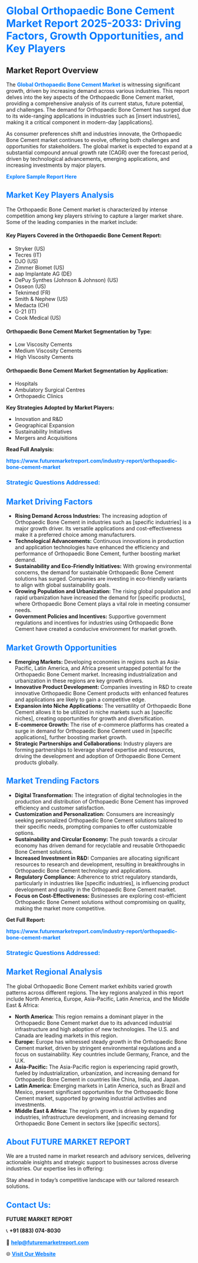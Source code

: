 <h1 style="color: #007BFF;">Global Orthopaedic Bone Cement Market Report 2025-2033: Driving Factors, Growth Opportunities, and Key Players</h1>

<section id="overview">
<h2>Market Report Overview</h2>
<p>The <a href="https://www.futuremarketreport.com/industry-report/orthopaedic-bone-cement-market" style="color: #007BFF; text-decoration: none;"><strong>Global Orthopaedic Bone Cement Market</strong></a> is witnessing significant growth, driven by increasing demand across various industries. This report delves into the key aspects of the Orthopaedic Bone Cement market, providing a comprehensive analysis of its current status, future potential, and challenges. The demand for Orthopaedic Bone Cement has surged due to its wide-ranging applications in industries such as [insert industries], making it a critical component in modern-day [applications].</p>
<p>As consumer preferences shift and industries innovate, the Orthopaedic Bone Cement market continues to evolve, offering both challenges and opportunities for stakeholders. The global market is expected to expand at a substantial compound annual growth rate (CAGR) over the forecast period, driven by technological advancements, emerging applications, and increasing investments by major players.</p>
</section>

<section id="overview">
<p><a href="https://www.futuremarketreport.com/request-sample/reportId=64659" style="color: #007BFF; text-decoration: none;"><strong>Explore Sample Report Here</strong></a></p>
</section>

<section id="key-players">
<h2 style="color: #007BFF;">Market Key Players Analysis</h2>
<p>The Orthopaedic Bone Cement market is characterized by intense competition among key players striving to capture a larger market share. Some of the leading companies in the market include:</p>
<h4>Key Players Covered in the Orthopaedic Bone Cement Report:</h4>
<ul><li>Stryker (US)</li><li>Tecres (IT)</li><li>DJO (US)</li><li>Zimmer Biomet (US)</li><li>aap Implantate AG (DE)</li><li>DePuy Synthes (Johnson &amp; Johnson) (US)</li><li>Osseon (US)</li><li>Teknimed (FR)</li><li>Smith &amp; Nephew (US)</li><li>Medacta (CH)</li><li>G-21 (IT)</li><li>Cook Medical (US)</li></ul>
<h4>Orthopaedic Bone Cement Market Segmentation by Type:</h4>
<ul><li>Low Viscosity Cements</li><li>Medium Viscosity Cements</li><li>High Viscosity Cements</li></ul>

<h4>Orthopaedic Bone Cement Market Segmentation by Application:</h4>
<ul><li>Hospitals</li><li>Ambulatory Surgical Centres</li><li>Orthopaedic Clinics</li></ul>
<p><strong>Key Strategies Adopted by Market Players:</strong></p>
<ul>
<li>Innovation and R&D</li>
<li>Geographical Expansion</li>
<li>Sustainability Initiatives</li>
<li>Mergers and Acquisitions</li>
</ul>
</section>

<section>
<p><strong>Read Full Analysis: </strong></p><a href="https://www.futuremarketreport.com/industry-report/orthopaedic-bone-cement-market" style="color: #007BFF; text-decoration: none;"><strong>https://www.futuremarketreport.com/industry-report/orthopaedic-bone-cement-market</strong></a>
<h3 style="color: #007BFF;">Strategic Questions Addressed:</h3>
</section>

<section id="driving-factors">
<h2 style="color: #007BFF;">Market Driving Factors</h2>
<ul>
<li><strong>Rising Demand Across Industries:</strong> The increasing adoption of Orthopaedic Bone Cement in industries such as [specific industries] is a major growth driver. Its versatile applications and cost-effectiveness make it a preferred choice among manufacturers.</li>
<li><strong>Technological Advancements:</strong> Continuous innovations in production and application technologies have enhanced the efficiency and performance of Orthopaedic Bone Cement, further boosting market demand.</li>
<li><strong>Sustainability and Eco-Friendly Initiatives:</strong> With growing environmental concerns, the demand for sustainable Orthopaedic Bone Cement solutions has surged. Companies are investing in eco-friendly variants to align with global sustainability goals.</li>
<li><strong>Growing Population and Urbanization:</strong> The rising global population and rapid urbanization have increased the demand for [specific products], where Orthopaedic Bone Cement plays a vital role in meeting consumer needs.</li>
<li><strong>Government Policies and Incentives:</strong> Supportive government regulations and incentives for industries using Orthopaedic Bone Cement have created a conducive environment for market growth.</li>
</ul>
</section>

<section id="growth-opportunities">
<h2 style="color: #007BFF;">Market Growth Opportunities</h2>
<ul>
<li><strong>Emerging Markets:</strong> Developing economies in regions such as Asia-Pacific, Latin America, and Africa present untapped potential for the Orthopaedic Bone Cement market. Increasing industrialization and urbanization in these regions are key growth drivers.</li>
<li><strong>Innovative Product Development:</strong> Companies investing in R&D to create innovative Orthopaedic Bone Cement products with enhanced features and applications are likely to gain a competitive edge.</li>
<li><strong>Expansion into Niche Applications:</strong> The versatility of Orthopaedic Bone Cement allows it to be utilized in niche markets such as [specific niches], creating opportunities for growth and diversification.</li>
<li><strong>E-commerce Growth:</strong> The rise of e-commerce platforms has created a surge in demand for Orthopaedic Bone Cement used in [specific applications], further boosting market growth.</li>
<li><strong>Strategic Partnerships and Collaborations:</strong> Industry players are forming partnerships to leverage shared expertise and resources, driving the development and adoption of Orthopaedic Bone Cement products globally.</li>
</ul>
</section>

<section id="trending-factors">
<h2 style="color: #007BFF;">Market Trending Factors</h2>
<ul>
<li><strong>Digital Transformation:</strong> The integration of digital technologies in the production and distribution of Orthopaedic Bone Cement has improved efficiency and customer satisfaction.</li>
<li><strong>Customization and Personalization:</strong> Consumers are increasingly seeking personalized Orthopaedic Bone Cement solutions tailored to their specific needs, prompting companies to offer customizable options.</li>
<li><strong>Sustainability and Circular Economy:</strong> The push towards a circular economy has driven demand for recyclable and reusable Orthopaedic Bone Cement solutions.</li>
<li><strong>Increased Investment in R&D:</strong> Companies are allocating significant resources to research and development, resulting in breakthroughs in Orthopaedic Bone Cement technology and applications.</li>
<li><strong>Regulatory Compliance:</strong> Adherence to strict regulatory standards, particularly in industries like [specific industries], is influencing product development and quality in the Orthopaedic Bone Cement market.</li>
<li><strong>Focus on Cost-Effectiveness:</strong> Businesses are exploring cost-efficient Orthopaedic Bone Cement solutions without compromising on quality, making the market more competitive.</li>
</ul>
</section>

<section>
<p><strong>Get Full Report: </strong></p><a href="https://www.futuremarketreport.com/industry-report/orthopaedic-bone-cement-market" style="color: #007BFF; text-decoration: none;"><strong>https://www.futuremarketreport.com/industry-report/orthopaedic-bone-cement-market</strong></a>
<h3 style="color: #007BFF;">Strategic Questions Addressed:</h3>
</section>


<section id="regional-analysis">
<h2 style="color: #007BFF;">Market Regional Analysis</h2>
<p>The global Orthopaedic Bone Cement market exhibits varied growth patterns across different regions. The key regions analyzed in this report include North America, Europe, Asia-Pacific, Latin America, and the Middle East & Africa:</p>
<ul>
<li><strong>North America:</strong> This region remains a dominant player in the Orthopaedic Bone Cement market due to its advanced industrial infrastructure and high adoption of new technologies. The U.S. and Canada are leading markets in this region.</li>
<li><strong>Europe:</strong> Europe has witnessed steady growth in the Orthopaedic Bone Cement market, driven by stringent environmental regulations and a focus on sustainability. Key countries include Germany, France, and the U.K.</li>
<li><strong>Asia-Pacific:</strong> The Asia-Pacific region is experiencing rapid growth, fueled by industrialization, urbanization, and increasing demand for Orthopaedic Bone Cement in countries like China, India, and Japan.</li>
<li><strong>Latin America:</strong> Emerging markets in Latin America, such as Brazil and Mexico, present significant opportunities for the Orthopaedic Bone Cement market, supported by growing industrial activities and investments.</li>
<li><strong>Middle East & Africa:</strong> The region’s growth is driven by expanding industries, infrastructure development, and increasing demand for Orthopaedic Bone Cement in sectors like [specific sectors].</li>
</ul>
</section>

<footer>
<h2 style="color: #007BFF;">About FUTURE MARKET REPORT</h2>
<p>We are a trusted name in market research and advisory services, delivering actionable insights and strategic support to businesses across diverse industries. Our expertise lies in offering:</p>

<p>Stay ahead in today’s competitive landscape with our tailored research solutions.</p>

<h2 style="color: #007BFF;">Contact Us:</h2>
<p><strong>FUTURE MARKET REPORT</strong></p>
<p>📞 <strong>+91 (883) 074-8030</strong></p>
<p>📧 <strong><a href="mailto:help@futuremarketreport.com" style="color: #007BFF;">help@futuremarketreport.com</a></strong></p>
<p>🌐 <strong><a href="https://www.futuremarketreport.com/" style="color: #007BFF;">Visit Our Website</a></strong></p>
</footer>